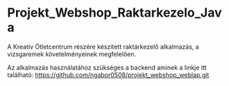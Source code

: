 # Projekt_Webshop_Raktarkezelo_Java
A Kreatív Ötletcentrum részére készített raktárkezelő alkalmazás, a vizsgaremek követelményeinek megfelelően.

Az alkalmazás használatához szükséges a backend aminek a linkje itt található: 
          https://github.com/ngabor0508/projekt_webshop_weblap.git
